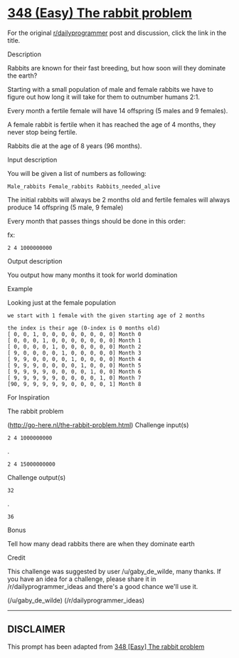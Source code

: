 # [348 (Easy) The rabbit problem](https://www.reddit.com/r/dailyprogrammer/comments/7s888w/20180122_challenge_348_easy_the_rabbit_problem/)

For the original [r/dailyprogrammer](https://www.reddit.com/r/dailyprogrammer/) post and discussion, click the link in the title.

Description

Rabbits are known for their fast breeding, but how soon will they dominate the earth?

Starting with a small population of male and female rabbits we have to figure out how long it will take for them to outnumber humans 2:1.

Every month a fertile female will have 14 offspring (5 males and 9 females).

A female rabbit is fertile when it has reached the age of 4 months, they never stop being fertile.

Rabbits die at the age of 8 years (96 months).

Input description

You will be given a list of numbers as following:


```
Male_rabbits Female_rabbits Rabbits_needed_alive
```
The initial rabbits will always be 2 months old and fertile females will always produce 14 offspring (5 male, 9 female) 

Every month that passes things should be done in this order:

fx:


```
2 4 1000000000
```
Output description

You output how many months it took for world domination

Example

Looking just at the female population


```
we start with 1 female with the given starting age of 2 months

the index is their age (0-index is 0 months old)
[ 0, 0, 1, 0, 0, 0, 0, 0, 0, 0, 0] Month 0
[ 0, 0, 0, 1, 0, 0, 0, 0, 0, 0, 0] Month 1
[ 0, 0, 0, 0, 1, 0, 0, 0, 0, 0, 0] Month 2
[ 9, 0, 0, 0, 0, 1, 0, 0, 0, 0, 0] Month 3
[ 9, 9, 0, 0, 0, 0, 1, 0, 0, 0, 0] Month 4
[ 9, 9, 9, 0, 0, 0, 0, 1, 0, 0, 0] Month 5
[ 9, 9, 9, 9, 0, 0, 0, 0, 1, 0, 0] Month 6
[ 9, 9, 9, 9, 9, 0, 0, 0, 0, 1, 0] Month 7
[90, 9, 9, 9, 9, 9, 0, 0, 0, 0, 1] Month 8
```
For Inspiration

The rabbit problem

(http://go-here.nl/the-rabbit-problem.html)
Challenge input(s)


```
2 4 1000000000
```
.


```
2 4 15000000000
```
Challenge output(s)


```
32
```
.


```
36
```
Bonus

Tell how many dead rabbits there are when they dominate earth

Credit

This challenge was suggested by user /u/gaby_de_wilde, many thanks. If you have an idea for a challenge, please share it in /r/dailyprogrammer_ideas and there's a good chance we'll use it.

(/u/gaby_de_wilde)
(/r/dailyprogrammer_ideas)

----
## **DISCLAIMER**
This prompt has been adapted from [348 [Easy] The rabbit problem](https://www.reddit.com/r/dailyprogrammer/comments/7s888w/20180122_challenge_348_easy_the_rabbit_problem/
)
